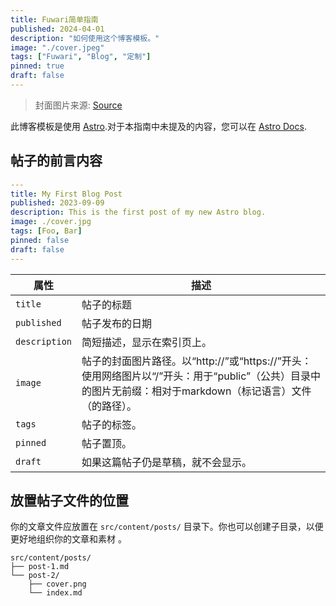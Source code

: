 ```yaml
---
title: Fuwari简单指南
published: 2024-04-01
description: "如何使用这个博客模板。"
image: "./cover.jpeg"
tags: ["Fuwari", "Blog", "定制"]
pinned: true
draft: false
---
```


> 封面图片来源: [Source](https://image.civitai.com/xG1nkqKTMzGDvpLrqFT7WA/208fc754-890d-4adb-9753-2c963332675d/width=2048/01651-1456859105-(colour_1.5),girl,_Blue,yellow,green,cyan,purple,red,pink,_best,8k,UHD,masterpiece,male%20focus,%201boy,gloves,%20ponytail,%20long%20hair,.jpeg)

此博客模板是使用 [Astro](https://astro.build/).对于本指南中未提及的内容，您可以在 [Astro Docs](https://docs.astro.build/).

## 帖子的前言内容

```yaml
---
title: My First Blog Post
published: 2023-09-09
description: This is the first post of my new Astro blog.
image: ./cover.jpg
tags: [Foo, Bar]
pinned: false
draft: false
---
```

| 属性     | 描述                                                                                                                                                                                                 |
|---------------|-------------------------------------------------------------------------------------------------------------------------------------------------------------------------------------------------------------|
| `title`       | 帖子的标题                                                                                                                                                                                      |
| `published`   | 帖子发布的日期                                                                                                                                                                            |
| `description` | 简短描述，显示在索引页上。                                                                                                                                                   |
| `image`       | 帖子的封面图片路径。以“http://”或“https://”开头：使用网络图片以“/”开头：用于“public”（公共）目录中的图片无前缀：相对于markdown（标记语言）文件（的路径）。 |
| `tags`        | 帖子的标签。                                                                                                                                                                                       |
| `pinned`      | 帖子置顶。                                                                                                                                                                                   |
| `draft`       | 如果这篇帖子仍是草稿，就不会显示。                                                                                                                                                    |

## 放置帖子文件的位置



你的文章文件应放置在 `src/content/posts/` 目录下。你也可以创建子目录，以便更好地组织你的文章和素材 。

```
src/content/posts/
├── post-1.md
└── post-2/
    ├── cover.png
    └── index.md
```
